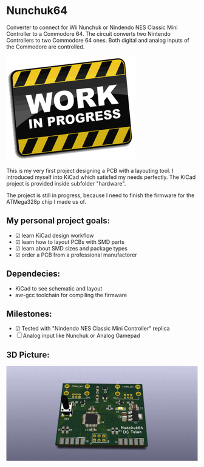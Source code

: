 Nunchuk64
==============
Converter to connect for Wii Nunchuk or Nindendo NES Classic Mini Controller 
to a Commodore 64. The circuit converts two Nintendo Controllers to two 
Commodore 64 ones. Both digital and analog inputs of the Commodore are 
controlled.

![Work in Progress](work.gif)

This is my very first project designing a PCB with a layouting tool.
I introduced myself into KiCad which satisfed my needs perfectly.
The KiCad project is provided inside subfolder "hardware".

The project is still in progress, because I need to finish the firmware for the 
ATMega328p chip I made us of.

My personal project goals:
--------------
- ☑ learn KiCad design workflow
- ☑ learn how to layout PCBs with SMD parts
- ☑ learn about SMD sizes and package types
- ☑ order a PCB from a professional manufactorer


Dependecies:
--------------
- KiCad to see schematic and layout
- avr-gcc toolchain for compiling the firmware


Milestones:
--------------
- ☑ Tested with "Nindendo NES Classic Mini Controller" replica
- ☐ Analog input like Nunchuk or Analog Gamepad


3D Picture:
--------------
![3d Picture](nunchuk64.png)
